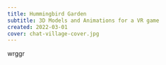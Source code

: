 ```yaml
---
title: Hummingbird Garden
subtitle: 3D Models and Animations for a VR game
created: 2022-03-01
cover: chat-village-cover.jpg
---
```


wrggr